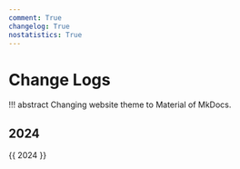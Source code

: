 ```yaml
---
comment: True
changelog: True
nostatistics: True
---
```


# Change Logs

!!! abstract
    Changing website theme to Material of MkDocs.

<style>
.md-typeset h2 {
    margin-top: 0em;
}
</style>

## 2024

{{ 2024 }}

<!-- ## 2023
{{ 2023 }}

## 2022
{{ 2022 }} -->